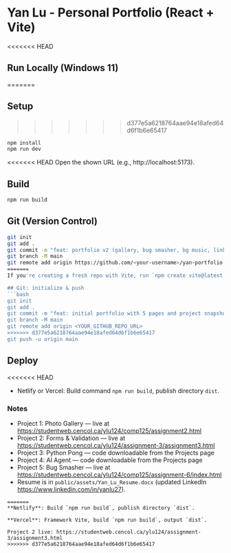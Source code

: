 # Yan Lu - Personal Portfolio (React + Vite)

<<<<<<< HEAD
## Run Locally (Windows 11)
=======
## Setup
>>>>>>> d377e5a6218764aae94e18afed64d6f1b6e65417
```bash
npm install
npm run dev
```
<<<<<<< HEAD
Open the shown URL (e.g., http://localhost:5173).

## Build
```bash
npm run build
```

## Git (Version Control)
```bash
git init
git add .
git commit -m "feat: portfolio v2 (gallery, bug smasher, bg music, linkedin/email/logo)"
git branch -M main
git remote add origin https://github.com/<your-username>/yan-portfolio.git
=======
If you're creating a fresh repo with Vite, run `npm create vite@latest yan-portfolio -- --template react` first and then copy these files in.

## Git: initialize & push
```bash
git init
git add .
git commit -m "feat: initial portfolio with 5 pages and project snapshots"
git branch -M main
git remote add origin <YOUR_GITHUB_REPO_URL>
>>>>>>> d377e5a6218764aae94e18afed64d6f1b6e65417
git push -u origin main
```

## Deploy
<<<<<<< HEAD
- Netlify or Vercel: Build command `npm run build`, publish directory `dist`.

### Notes
- Project 1: Photo Gallery — live at https://studentweb.cencol.ca/ylu124/comp125/assignment2.html
- Project 2: Forms & Validation — live at https://studentweb.cencol.ca/ylu124/assignment-3/assignment3.html
- Project 3: Python Pong — code downloadable from the Projects page
- Project 4: AI Agent — code downloadable from the Projects page
- Project 5: Bug Smasher — live at https://studentweb.cencol.ca/ylu124/comp125/assignment-6/index.html
- Resume is in `public/assets/Yan_Lu_Resume.docx` (updated LinkedIn https://www.linkedin.com/in/yanlu27).
```
=======
**Netlify**: Build `npm run build`, publish directory `dist`.

**Vercel**: Framework Vite, build `npm run build`, output `dist`.

Project 2 live: https://studentweb.cencol.ca/ylu124/assignment-3/assignment3.html
>>>>>>> d377e5a6218764aae94e18afed64d6f1b6e65417
